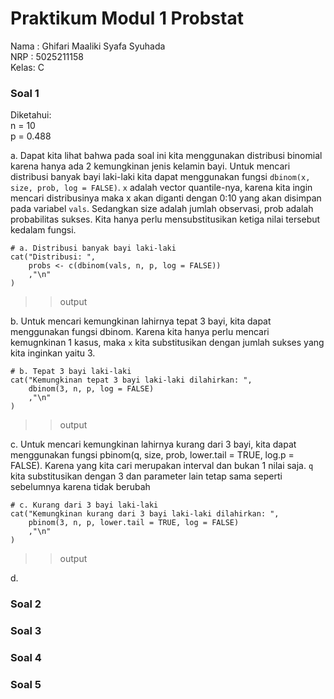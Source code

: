 # Praktikum Modul 1 Probstat
Nama : Ghifari Maaliki Syafa Syuhada  
NRP  : 5025211158  
Kelas: C  

### Soal 1
Diketahui:  
n = 10  
p = 0.488  

a. Dapat kita lihat bahwa pada soal ini kita menggunakan distribusi binomial karena hanya ada 2 kemungkinan jenis kelamin bayi. Untuk mencari distribusi banyak bayi laki-laki kita dapat menggunakan fungsi `dbinom(x, size, prob, log = FALSE)`. `x` adalah vector quantile-nya, karena kita ingin mencari distribusinya maka x akan diganti dengan 0:10 yang akan disimpan pada variabel `vals`. Sedangkan size adalah jumlah observasi, prob adalah probabilitas sukses. Kita hanya perlu mensubstitusikan ketiga nilai tersebut kedalam fungsi.
```
# a. Distribusi banyak bayi laki-laki
cat("Distribusi: ",
    probs <- c(dbinom(vals, n, p, log = FALSE))
    ,"\n"
)
```
>> output

b. Untuk mencari kemungkinan lahirnya tepat 3 bayi, kita dapat menggunakan fungsi dbinom. Karena kita hanya perlu mencari kemugnkinan 1 kasus, maka `x` kita substitusikan dengan jumlah sukses yang kita inginkan yaitu 3.
```
# b. Tepat 3 bayi laki-laki
cat("Kemungkinan tepat 3 bayi laki-laki dilahirkan: ",
    dbinom(3, n, p, log = FALSE)
    ,"\n"
)
```
>> output

c. Untuk mencari kemungkinan lahirnya kurang dari 3 bayi, kita dapat menggunakan fungsi pbinom(q, size, prob, lower.tail = TRUE, log.p = FALSE). Karena yang kita cari merupakan interval dan bukan 1 nilai saja. `q` kita substitusikan dengan 3 dan parameter lain tetap sama seperti sebelumnya karena tidak berubah
```
# c. Kurang dari 3 bayi laki-laki
cat("Kemungkinan kurang dari 3 bayi laki-laki dilahirkan: ",
    pbinom(3, n, p, lower.tail = TRUE, log = FALSE)
    ,"\n"
)
```
>> output

d. 
### Soal 2
### Soal 3
### Soal 4
### Soal 5

